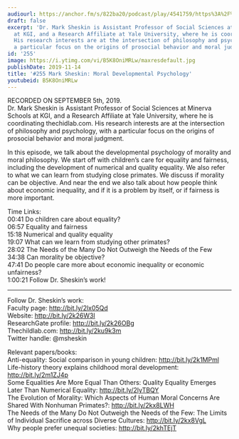 ```yaml
---
audiourl: https://anchor.fm/s/822ba20/podcast/play/4541759/https%3A%2F%2Fd3ctxlq1ktw2nl.cloudfront.net%2Fproduction%2F2019-8-7%2F22706662-44100-2-f4e5dc5669bec.m4a
draft: false
excerpt: 'Dr. Mark Sheskin is Assistant Professor of Social Sciences at Minerva Schools
  at KGI, and a Research Affiliate at Yale University, where he is coordinating thechidlab.com.
  His research interests are at the intersection of philosophy and psychology, with
  a particular focus on the origins of prosocial behavior and moral judgment. '
id: '255'
image: https://i.ytimg.com/vi/B5K8OniMRLw/maxresdefault.jpg
publishDate: 2019-11-14
title: '#255 Mark Sheskin: Moral Developmental Psychology'
youtubeid: B5K8OniMRLw
---
```

<div class="timelinks">

RECORDED ON SEPTEMBER 5th, 2019.  
Dr. Mark Sheskin is Assistant Professor of Social Sciences at Minerva Schools at KGI, and a Research Affiliate at Yale University, where he is coordinating thechidlab.com. His research interests are at the intersection of philosophy and psychology, with a particular focus on the origins of prosocial behavior and moral judgment. 

In this episode, we talk about the developmental psychology of morality and moral philosophy. We start off with children’s care for equality and fairness, including the development of numerical and quality equality. We also refer to what we can learn from studying close primates. We discuss if morality can be objective. And near the end we also talk about how people think about economic inequality, and if it is a problem by itself, or if fairness is more important.

Time Links:  
<time>00:41</time> Do children care about equality?  
<time>06:57</time> Equality and fairness  
<time>15:18</time> Numerical and quality equality  
<time>19:07</time> What can we learn from studying other primates?  
<time>28:02</time> The Needs of the Many Do Not Outweigh the Needs of the Few  
<time>34:38</time> Can morality be objective?  
<time>47:41</time> Do people care more about economic inequality or economic unfairness?  
<time>1:00:21</time> Follow Dr. Sheskin’s work!

---

Follow Dr. Sheskin’s work:  
Faculty page: http://bit.ly/2lx05Qd  
Website: http://bit.ly/2k26W3I  
ResearchGate profile: http://bit.ly/2k26OBg  
Thechildlab.com: http://bit.ly/2ku9k3m  
Twitter handle: @msheskin

Relevant papers/books:  
Anti-equality: Social comparison in young children: http://bit.ly/2k1MPml  
Life-history theory explains childhood moral development: http://bit.ly/2m1ZJ4p  
Some Equalities Are More Equal Than Others: Quality Equality Emerges Later Than Numerical Equality: http://bit.ly/2lyTBQY  
The Evolution of Morality: Which Aspects of Human Moral Concerns Are Shared With Nonhuman Primates?: http://bit.ly/2kx8LWH  
The Needs of the Many Do Not Outweigh the Needs of the Few: The Limits of Individual Sacrifice across Diverse Cultures: http://bit.ly/2kx8VgL  
Why people prefer unequal societies: http://bit.ly/2khTEjT
</div>

